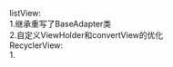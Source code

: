 listView:
    <br>1.继承重写了BaseAdapter类
    <br>2.自定义ViewHolder和convertView的优化
<br>RecyclerView:
    <br>1.